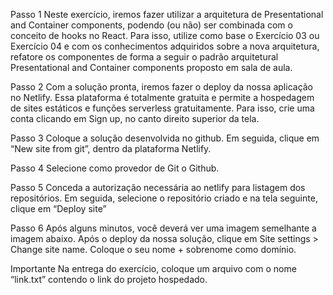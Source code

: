 Passo 1
Neste exercício, iremos fazer utilizar a arquitetura de Presentational and Container components,
podendo (ou não) ser combinada com o conceito de hooks no React. Para isso, utilize como base o
Exercício 03 ou Exercício 04 e com os conhecimentos adquiridos sobre a nova arquitetura, refatore os
componentes de forma a seguir o padrão arquitetural Presentational and Container components
proposto em sala de aula.

Passo 2
Com a solução pronta, iremos fazer o deploy da nossa aplicação no Netlify. Essa plataforma é
totalmente gratuita e permite a hospedagem de sites estáticos e funções serverless gratuitamente. Para
isso, crie uma conta clicando em Sign up, no canto direito superior da tela.

Passo 3
Coloque a solução desenvolvida no github. Em seguida, clique em “New site from git”, dentro da
plataforma Netlify.

Passo 4
Selecione como provedor de Git o Github.

Passo 5
Conceda a autorização necessária ao netlify para listagem dos repositórios. Em seguida, selecione o
repositório criado e na tela seguinte, clique em “Deploy site”

Passo 6
Após alguns minutos, você deverá ver uma imagem semelhante a imagem abaixo. Após o deploy da
nossa solução, clique em Site settings > Change site name. Coloque o seu nome + sobrenome como
domínio.

Importante
Na entrega do exercício, coloque um arquivo com o nome “link.txt” contendo o link do projeto
hospedado.